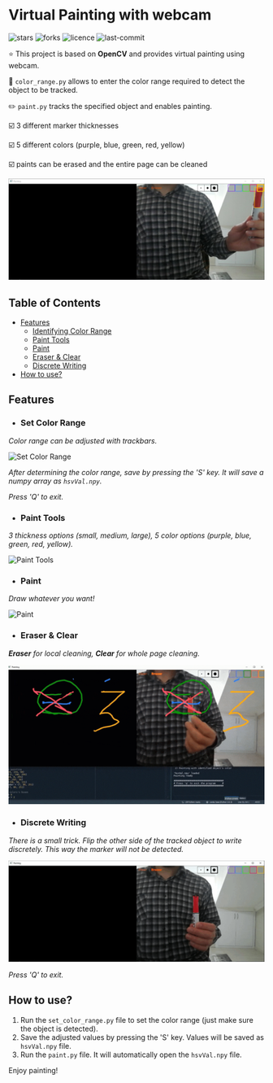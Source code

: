# Virtual Painting with webcam

![stars](https://img.shields.io/github/stars/myoluk/virtual-painting)
![forks](https://img.shields.io/github/forks/myoluk/virtual-painting)
![licence](https://img.shields.io/github/license/myoluk/virtual-painting)
![last-commit](https://img.shields.io/github/last-commit/myoluk/virtual-painting)

:star: This project is based on **OpenCV** and provides virtual painting using webcam.

:floppy_disk: `color_range.py` allows to enter the color range required to detect the object to be tracked.

:pencil2: `paint.py` tracks the specified object and enables painting.

:ballot_box_with_check: 3 different marker thicknesses

:ballot_box_with_check: 5 different colors (purple, blue, green, red, yellow)

:ballot_box_with_check: paints can be erased and the entire page can be cleaned

![Virtual Painting](/images/color-pick.jpg)

## Table of Contents
- [Features](#features)
  - [Identifying Color Range](#set-color-range)
  - [Paint Tools](#paint-tools)
  - [Paint](#paint)
  - [Eraser & Clear](#eraser--clear)
  - [Discrete Writing](#discrete-writing)
- [How to use?](#how-to-use)

## Features

- ### Set Color Range
_Color range can be adjusted with trackbars._

![Set Color Range](/images/set-color-range.gif)

_After determining the color range, save by pressing the 'S' key. It will save a numpy array as `hsvVal.npy`._

_Press 'Q' to exit._


- ### Paint Tools
_3 thickness options (small, medium, large), 5 color options (purple, blue, green, red, yellow)._

![Paint Tools](/images/paint-tools.gif)


- ### Paint
_Draw whatever you want!_

![Paint](/images/paint.gif)


- ### Eraser & Clear
_**Eraser** for local cleaning, **Clear** for whole page cleaning._

![Eraser & Clear](/images/paint-eraser.gif)


- ### Discrete Writing
_There is a small trick. Flip the other side of the tracked object to write discretely. This way the marker will not be detected._

![Marker Enable/Disable](/images/marker-enable-disable.gif)

_Press 'Q' to exit._

## How to use?
1. Run the `set_color_range.py` file to set the color range (just make sure the object is detected).
2. Save the adjusted values by pressing the 'S' key. Values will be saved as `hsvVal.npy` file.
3. Run the `paint.py` file. It will automatically open the `hsvVal.npy` file.

Enjoy painting!
